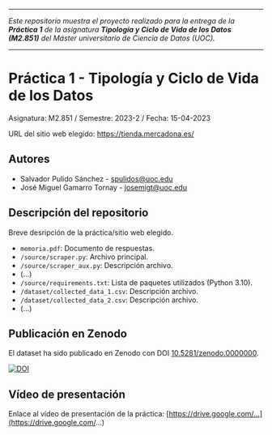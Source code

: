***

_Este repositorio muestra el proyecto realizado para la entrega de la
**Práctica 1** de la asignatura **Tipología y Ciclo de Vida de los Datos (M2.851)** del
Máster universitario de Ciencia de Datos (UOC)._

***

# Práctica 1 - Tipología y Ciclo de Vida de los Datos

Asignatura: M2.851 / Semestre: 2023-2 / Fecha: 15-04-2023

URL del sitio web elegido: https://tienda.mercadona.es/

## Autores

  * Salvador Pulido Sánchez - [spulidos@uoc.edu](spulidos@uoc.edu)
  * José Miguel Gamarro Tornay - [josemigt@uoc.edu](josemigt@uoc.edu)

## Descripción del repositorio

Breve desripción de la práctica/sitio web elegido.

  * `memoria.pdf`: Documento de respuestas.
  * `/source/scraper.py`: Archivo principal.
  * `/source/scraper_aux.py`: Descripción archivo.
  * (...)
  * `/source/requirements.txt`: Lista de paquetes utilizados (Python 3.10).
  * `/dataset/collected_data_1.csv`: Descripción archivo.
  * `/dataset/collected_data_2.csv`: Descripción archivo.
  * (...)

## Publicación en Zenodo

El dataset ha sido publicado en Zenodo con DOI [10.5281/zenodo.0000000](https://doi.org/10.5281/zenodo.0000000).

[![DOI](https://zenodo.org/badge/DOI/10.5281/zenodo.0000000.svg)](https://doi.org/10.5281/zenodo.0000000)

## Vídeo de presentación

Enlace al vídeo de presentación de la práctica: [https://drive.google.com/...](https://drive.google.com/...)
